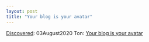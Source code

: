 ```yaml
---
layout: post
title: "Your blog is your avatar"
---
```

[Discovered](http://rolandtanglao.com/2020/07/29/p1-blogthis-checkvist-list-links-to-blog/): 03August2020 Ton: [Your blog is your avatar](https://www.zylstra.org/blog/2020/08/your-blog-is-your-avatar/)
